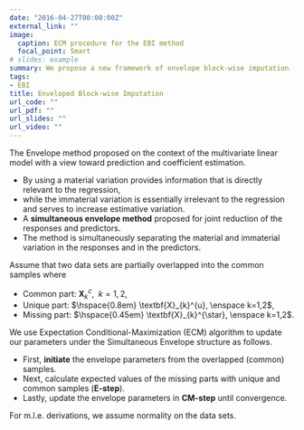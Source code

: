 ```yaml
---
date: "2016-04-27T00:00:00Z"
external_link: ""
image:
  caption: ECM procedure for the EBI method
  focal_point: Smart
# slides: example
summary: We propose a new framework of envelope block-wise imputation (EBI) to address block-wise missingness. The proposed method considers canonical correlations of multi-source data and impute the missing parts by estimating canonical correlations.
tags:
- EBI
title: Enveloped Block-wise Imputation
url_code: ""
url_pdf: ""
url_slides: ""
url_video: ""
---
```


The Envelope method proposed on the context of the multivariate linear model with a view toward prediction and coefficient estimation. 
* By using a material variation provides information that is directly relevant to the regression, 
* while the immaterial variation is essentially irrelevant to the regression and serves to increase estimative variation.
* A **simultaneous envelope method** proposed for joint reduction of the responses and predictors.
* The method is simultaneously separating the material and immaterial variation in the responses and in the predictors.

Assume that two data sets are partially overlapped into the common samples where
* Common part: $\mathbf{X}_{k}^{c}, \enspace k=1,2$, 
* Unique part: $\hspace{0.8em} \textbf{X}_{k}^{u}, \enspace k=1,2$,
* Missing part: $\hspace{0.45em} \textbf{X}_{k}^{\star}, \enspace k=1,2$. 

We use Expectation Conditional-Maximization (ECM) algorithm to update our parameters under the Simultaneous Envelope structure as follows. 

* First, **initiate** the envelope parameters from the overlapped (common) samples.
* Next, calculate expected values of the missing parts with unique and common samples (**E-step**).
* Lastly, update the envelope parameters in **CM-step** until convergence.

For m.l.e. derivations, we assume normality on the data sets.

